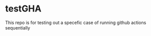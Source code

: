 # testGHA
This repo is for testing out a specefic case of running github actions sequentially






